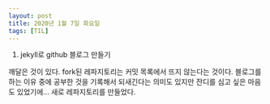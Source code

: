 ```yaml
---
layout: post
title: 2020년 1월 7일 화요일
tags: [TIL]
---
```


1. jekyll로 github 블로그 만들기

깨달은 것이 있다. fork된 레파지토리는 커밋 목록에서 뜨지 않는다는 것이다. 블로그를 하는 이유 중에 공부한 것을 기록해서 되새긴다는 의미도 있지만 잔디를 심고 싶은 마음도 있었기에... 새로 레파지토리를 만들었다.
